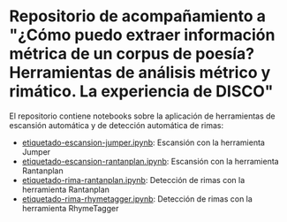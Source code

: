 # Repositorio de acompañamiento a "¿Cómo puedo extraer información métrica de un corpus de poesía? Herramientas de análisis métrico y rimático. La experiencia de DISCO"

El repositorio contiene notebooks sobre la aplicación de herramientas de escansión automática y de detección automática de rimas:

- [etiquetado-escansion-jumper.ipynb](https://github.com/HD-aula-Literatura/III-8-Verso/blob/main/etiquetado-escansion-jumper.ipynb): Escansión con la herramienta Jumper
- [etiquetado-escansion-rantanplan.ipynb](https://github.com/HD-aula-Literatura/III-8-Verso/blob/main/etiquetado-escansion-rantanplan.ipynb): Escansión con la herramienta Rantanplan
- [etiquetado-rima-rantanplan.ipynb](https://github.com/HD-aula-Literatura/III-8-Verso/blob/main/etiquetado-rima-rantanplan.ipynb): Detección de rimas con la herramienta Rantanplan
- [etiquetado-rima-rhymetagger.ipynb](https://github.com/HD-aula-Literatura/III-8-Verso/blob/main/etiquetado-rima-rhymetagger.ipynb): Detección de rimas con la herramienta RhymeTagger
